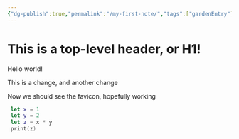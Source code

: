 ```yaml
---
{"dg-publish":true,"permalink":"/my-first-note/","tags":["gardenEntry"]}
---
```


# This is a top-level header, or H1!
Hello world!

This is a change, and another change

Now we should see the favicon, hopefully working

```swift
 let x = 1
 let y = 2
 let z = x * y
 print(z)
```